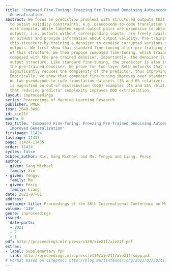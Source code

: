 ```yaml
---
title: 'Composed Fine-Tuning: Freezing Pre-Trained Denoising Autoencoders for Improved
  Generalization'
abstract: We focus on prediction problems with structured outputs that are subject
  to output validity constraints, e.g. pseudocode-to-code translation where the code
  must compile. While labeled input-output pairs are expensive to obtain, "unlabeled"
  outputs, i.e. outputs without corresponding inputs, are freely available (e.g. code
  on GitHub) and provide information about output validity. Pre-training captures
  this structure by training a denoiser to denoise corrupted versions of unlabeled
  outputs. We first show that standard fine-tuning after pre-training destroys some
  of this structure. We then propose composed fine-tuning, which trains a predictor
  composed with the pre-trained denoiser. Importantly, the denoiser is fixed to preserve
  output structure. Like standard fine-tuning, the predictor is also initialized with
  the pre-trained denoiser. We prove for two-layer ReLU networks that composed fine-tuning
  significantly reduces the complexity of the predictor, thus improving generalization.
  Empirically, we show that composed fine-tuning improves over standard fine-tuning
  on two pseudocode-to-code translation datasets (3% and 6% relative). The improvement
  is magnified on out-of-distribution (OOD) examples (4% and 25% relative), suggesting
  that reducing predictor complexity improves OOD extrapolation.
layout: inproceedings
series: Proceedings of Machine Learning Research
publisher: PMLR
issn: 2640-3498
id: xie21f
month: 0
tex_title: 'Composed Fine-Tuning: Freezing Pre-Trained Denoising Autoencoders for
  Improved Generalization'
firstpage: 11424
lastpage: 11435
page: 11424-11435
order: 11424
cycles: false
bibtex_author: Xie, Sang Michael and Ma, Tengyu and Liang, Percy
author:
- given: Sang Michael
  family: Xie
- given: Tengyu
  family: Ma
- given: Percy
  family: Liang
date: 2021-07-01
address:
container-title: Proceedings of the 38th International Conference on Machine Learning
volume: '139'
genre: inproceedings
issued:
  date-parts:
  - 2021
  - 7
  - 1
pdf: http://proceedings.mlr.press/v139/xie21f/xie21f.pdf
extras:
- label: Supplementary PDF
  link: http://proceedings.mlr.press/v139/xie21f/xie21f-supp.pdf
# Format based on citeproc: http://blog.martinfenner.org/2013/07/30/citeproc-yaml-for-bibliographies/
---
```

